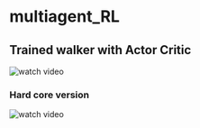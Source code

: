 # multiagent_RL

## Trained walker with Actor Critic
![watch video](Bipedal_Walker.gif)

### Hard core version
![watch video](Bipedal_Walker_HC.gif)
